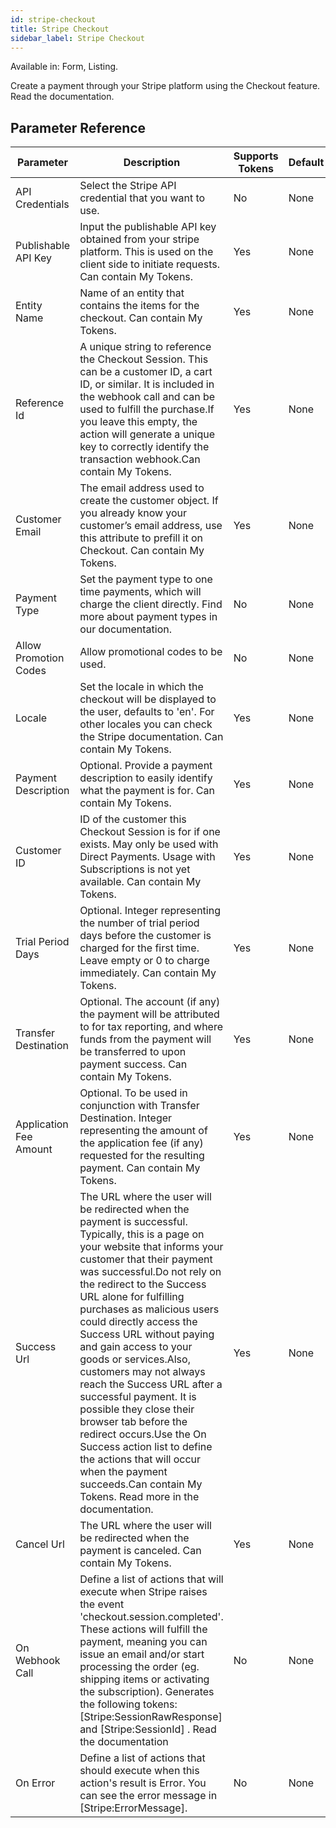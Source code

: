```yaml
---
id: stripe-checkout
title: Stripe Checkout
sidebar_label: Stripe Checkout
---
```


Available in: Form, Listing.


Create a payment through your Stripe platform using the Checkout feature. Read the documentation.

## Parameter Reference
| Parameter | Description | Supports Tokens | Default |
| -- | -- | -- | -- |
| API Credentials | Select the Stripe API credential that you want to use. | No | None |
| Publishable API Key | Input the publishable API key obtained from your stripe platform. This is used on the client side to initiate requests. Can contain My Tokens. | Yes | None |
| Entity Name | Name of an entity that contains the items for the checkout. Can contain My Tokens. | Yes | None |
| Reference Id | A unique string to reference the Checkout Session. This can be a customer ID, a cart ID, or similar. It is included in the webhook call and can be used to fulfill the purchase.If you leave this empty, the action will generate a unique key to correctly identify the transaction webhook.Can contain My Tokens. | Yes | None |
| Customer Email | The email address used to create the customer object. If you already know your customer’s email address, use this attribute to prefill it on Checkout. Can contain My Tokens. | Yes | None |
| Payment Type | Set the payment type to one time payments, which will charge the client directly. Find more about payment types in our documentation. | No | None |
| Allow Promotion Codes | Allow promotional codes to be used. | No | None |
| Locale | Set the locale in which the checkout will be displayed to the user, defaults to 'en'. For other locales you can check the Stripe documentation. Can contain My Tokens. | Yes | None |
| Payment Description | Optional. Provide a payment description to easily identify what the payment is for. Can contain My Tokens. | Yes | None |
| Customer ID | ID of the customer this Checkout Session is for if one exists. May only be used with Direct Payments. Usage with Subscriptions is not yet available. Can contain My Tokens. | Yes | None |
| Trial Period Days | Optional. Integer representing the number of trial period days before the customer is charged for the first time. Leave empty or 0 to charge immediately. Can contain My Tokens. | Yes | None |
| Transfer Destination | Optional. The account (if any) the payment will be attributed to for tax reporting, and where funds from the payment will be transferred to upon payment success. Can contain My Tokens. | Yes | None |
| Application Fee Amount | Optional. To be used in conjunction with Transfer Destination. Integer representing the amount of the application fee (if any) requested for the resulting payment. Can contain My Tokens. | Yes | None |
| Success Url | The URL where the user will be redirected when the payment is successful. Typically, this is a page on your website that informs your customer that their payment was successful.Do not rely on the redirect to the Success URL alone for fulfilling purchases as malicious users could directly access the Success URL without paying and gain access to your goods or services.Also, customers may not always reach the Success URL after a successful payment. It is possible they close their browser tab before the redirect occurs.Use the On Success action list to define the actions that will occur when the payment succeeds.Can contain My Tokens. Read more in the documentation. | Yes | None |
| Cancel Url | The URL where the user will be redirected when the payment is canceled. Can contain My Tokens. | Yes | None |
| On Webhook Call | Define a list of actions that will execute when Stripe raises the event 'checkout.session.completed'. These actions will fulfill the payment, meaning you can issue an email and/or start processing the order (eg. shipping items or activating the subscription). Generates the following tokens: [Stripe:SessionRawResponse] and [Stripe:SessionId] . Read the documentation | No | None |
| On Error | Define a list of actions that should execute when this action's result is Error. You can see the error message in [Stripe:ErrorMessage]. | No | None |
